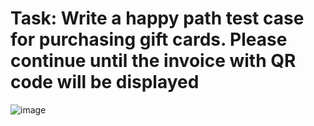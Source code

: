 # Task: Write a happy path test case for purchasing gift cards. Please continue until the invoice with QR code will be displayed
![image](https://user-images.githubusercontent.com/90473962/132960392-76be3e57-0003-417b-acbe-c2c89722268c.png)
